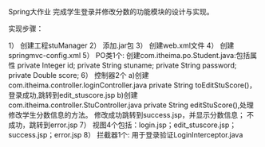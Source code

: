 Spring大作业
完成学生登录并修改分数的功能模块的设计与实现。

实现步骤：

1）	创建工程stuManager
2）	添加.jar包
3）	创建web.xml文件
4）	创建springmvc-config.xml
5）	PO类1个:
创建com.itheima.po.Student.java:包括属性 
private Integer id;
private String stuname;
private String password;
private Double score;
6）	控制器2个
a)创建com.itheima.controller.loginController.java
private String toEditStuScore()，登录成功,跳转到edit_stuscore.jsp
b)创建com.itheima.controller.StuController.java
private String editStuScore(),处理修改学生分数信息的方法。
修改成功跳转到success.jsp，并显示分数信息；
不成功，跳转到error.jsp
7）	视图4个包括：login.jsp；edit_stuscore.jsp；success.jsp；error.jsp
8）	拦截器1个: 用于登录验证LoginInterceptor.java
